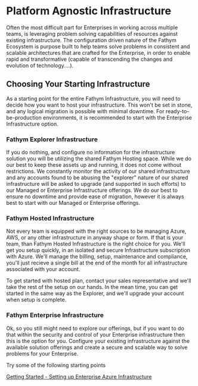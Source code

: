 # Platform Agnostic Infrastructure

Often the most difficult part for Enterprises in working across multiple teams, is leveraging problem solving capabilities of resources against existing infrastructure. The configuration driven nature of the Fathym Ecosystem is purpose built to help
teams solve problems in consistent and scalable architectures that are crafted for the Enterprise, in order to enable rapid and
transformative (capable of transcending the changes and evolution of technology....).

## Choosing Your Starting Infrastructure

As a starting point for the entire Fathym Infrastructure, you will need to decide how you want to host your infrastructure.  This won't be set in stone, and any logical migration is possible with minimal downtime.  For ready-to-be-production environments, it is recommended to start with the Enterprise Infrastructure option.

### Fathym Explorer Infrastructure

If you do nothing, and configure no information for the infrastructure solution you will be utilizing the shared Fathym Hosting space. While we do our best to keep these assets up and running, it does not come without restrictions. We constantly monitor the activity of our shared infrastructure and any accounts found to be abusing the "explorer" nature of our shared infrastructure will be asked to upgrade (and supported in such efforts) to our Managed or Enterprise Infrastructure offerings. We do our best to ensure
no downtime and provide ease of migration, however it is always best to start with our Managed or Enterprise offerings.

### Fathym Hosted Infrastructure

Not every team is equipped with the right sources to be managing Azure, AWS, or any other infrastructure in anyway shape or form.  If that is your team, than Fathym Hosted Infrastructure is the right choice for you.  We'll get you setup quickly, in an isolated and secure Infrastructure subscription with Azure.  We'll manage the billing, setup, maintenance and compliance, you'll just recieve a single bill at the end of the month for all infrastructure associated with your account.

To get started with hosted plan, contact your sales representative and we'll take the rest of the setup on our hands.  In the mean time, you can get started in the same way as the Explorer, and we'll upgrade your account when setup is complete.

### Fathym Enterprise Infrastructure

Ok, so you still might need to explore our offerings, but if you want to do that within the security and control of your Enterprise infrastructure then this is the option for you.  Configure your existing infrastructure against the available solution offerings and create a secure and scalable way to solve problems for your Enterprise.

Try some of the following starting points

[Getting Started - Setting up Enterprise Azure Infrastructure](getting-started/setting-up-enterprise-azure.md)
